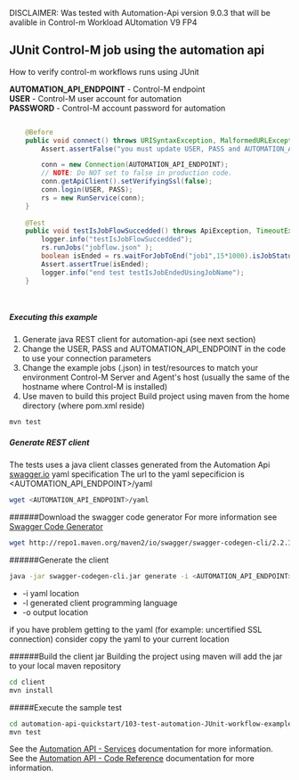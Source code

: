 DISCLAIMER: Was tested with Automation-Api version 9.0.3 that will be avalible in Control-m Workload AUtomation V9 FP4

## JUnit Control-M job using the automation api
How to verify control-m workflows runs using JUnit


**AUTOMATION_API_ENDPOINT** - Control-M endpoint   
**USER** - Control-M user account for automation  
**PASSWORD** - Control-M account password for automation  

```java

	@Before
	public void connect() throws URISyntaxException, MalformedURLException, ApiException{
		Assert.assertFalse("you must update USER, PASS and AUTOMATION_API_ENDPOINT in this class", "<user>".equals(USER) );

		conn = new Connection(AUTOMATION_API_ENDPOINT);
		// NOTE: Do NOT set to false in production code.
		conn.getApiClient().setVerifyingSsl(false);
		conn.login(USER, PASS);
		rs = new RunService(conn);
	}
	
	@Test
	public void testIsJobFlowSuccedded() throws ApiException, TimeoutException{
		logger.info("testIsJobFlowSuccedded");
		rs.runJobs("jobflow.json" );
		boolean isEnded = rs.waitForJobToEnd("job1",15*1000).isJobStatus("Job1", JobStatus.ENDED_OK);
		Assert.assertTrue(isEnded);
		logger.info("end test testIsJobEndedUsingJobName");
	}	

		
```

##### Executing this example
1.  Generate java REST client for automation-api (see next section)
2.  Change the USER, PASS and AUTOMATION_API_ENDPOINT in the code to use your connection parameters
3.  Change the example jobs (.json) in test/resources to match your environment Control-M Server and Agent's host (usually the same of the hostname where Control-M is installed)
2.  Use maven to build this project
Build project using maven from the home directory (where pom.xml reside)
```bash
mvn test 
```
   

##### Generate REST client
The tests uses a java client classes generated from the Automation Api [swagger.io](http://swagger.io) yaml specification
The url to the yaml sepecificion is \<AUTOMATION_API_ENDPOINT\>/yaml
```bash
wget <AUTOMATION_API_ENDPOINT>/yaml
```

######Download the swagger code generator 
For more information see [Swagger Code Generator](https://github.com/swagger-api/swagger-codegen)
```bash
wget http://repo1.maven.org/maven2/io/swagger/swagger-codegen-cli/2.2.1/swagger-codegen-cli-2.2.1.jar -O swagger-codegen-cli.jar
```
######Generate the client
```bash
java -jar swagger-codegen-cli.jar generate -i <AUTOMATION_API_ENDPOINT>/yaml -l java -o client/
```
* -i yaml location 
* -l generated client programming language
* -o output location

if you have problem getting to the yaml (for example: uncertified SSL connection) consider copy the yaml to your current location

######Build the client jar
Building the project using maven will add the jar to your local maven repository
```bash
cd client
mvn install
```

#####Execute the sample test
```bash
cd automation-api-quickstart/103-test-automation-JUnit-workflow-examples
mvn test
```

See the [Automation API - Services](https://docs.bmc.com/docs/display/public/workloadautomation/Control-M+Automation+API+-+Services) documentation for more information.  
See the [Automation API - Code Reference](https://docs.bmc.com/docs/display/public/workloadautomation/Control-M+Automation+API+-+Code+Reference) documentation for more information.
